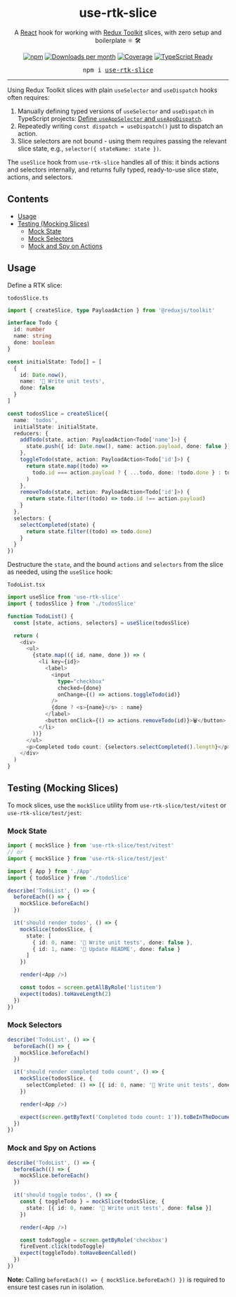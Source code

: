 <div align="center">
  <h1>use-rtk-slice</h1>
  <p>A <a href="https://react.dev/">React</a> hook for working with <a href="https://redux-toolkit.js.org/">Redux Toolkit</a> slices, with zero setup and boilerplate ⚛️ 🛠️
  </p>
  <p>
    <a href="https://www.npmjs.com/package/use-rtk-slice" target="_blank"><img alt="npm" src="https://img.shields.io/npm/v/use-rtk-slice.svg?label=NPM"></a>
    <a href="https://www.npmjs.com/package/use-rtk-slice" target="_blank"><img alt="Downloads per month" src="https://img.shields.io/npm/dm/use-rtk-slice.svg?label=Downloads" /></a>
    <a href="https://github.com/Lambdaphile/use-rtk-slice/blob/main/src/useSlice.test.tsx" target="_blank"><img alt="Coverage" src="https://img.shields.io/badge/Coverage-100%25-brightgreen"></a>
    <a href="https://www.typescriptlang.org/" target="_blank"><img alt="TypeScript Ready" src="https://img.shields.io/badge/TypeScript-Ready-blue.svg"></a>
  </p>
  <pre>npm i <a href="https://www.npmjs.com/package/use-rtk-slice">use-rtk-slice</a></pre>
</div>
<hr/>

Using Redux Toolkit slices with plain `useSelector` and `useDispatch` hooks often requires:

1. Manually defining typed versions of `useSelector` and `useDispatch` in TypeScript projects: [Define `useAppSelector` and `useAppDispatch`](https://redux-toolkit.js.org/tutorials/typescript#define-typed-hooks).
2. Repeatedly writing `const dispatch = useDispatch()` just to dispatch an action.
3. Slice selectors are not bound - using them requires passing the relevant slice state, e.g., `selector({ stateName: state })`.

The `useSlice` hook from `use-rtk-slice` handles all of this: it binds actions and selectors internally, and returns fully typed, ready-to-use slice state, actions, and selectors.

## Contents

- [Usage](#usage)
- [Testing (Mocking Slices)](#testing-mocking-slices)
  - [Mock State](#mock-state)
  - [Mock Selectors](#mock-selectors)
  - [Mock and Spy on Actions](#mock-and-spy-on-actions)

## Usage

Define a RTK slice:

`todosSlice.ts`

```ts
import { createSlice, type PayloadAction } from '@reduxjs/toolkit'

interface Todo {
  id: number
  name: string
  done: boolean
}

const initialState: Todo[] = [
  {
    id: Date.now(),
    name: '🧪 Write unit tests',
    done: false
  }
]

const todosSlice = createSlice({
  name: 'todos',
  initialState: initialState,
  reducers: {
    addTodo(state, action: PayloadAction<Todo['name']>) {
      state.push({ id: Date.now(), name: action.payload, done: false })
    },
    toggleTodo(state, action: PayloadAction<Todo['id']>) {
      return state.map((todo) =>
        todo.id === action.payload ? { ...todo, done: !todo.done } : todo
      )
    },
    removeTodo(state, action: PayloadAction<Todo['id']>) {
      return state.filter((todo) => todo.id !== action.payload)
    }
  },
  selectors: {
    selectCompleted(state) {
      return state.filter((todo) => todo.done)
    }
  }
})
```

Destructure the `state`, and the bound `actions` and `selectors` from the slice as needed, using the `useSlice` hook:

`TodoList.tsx`

```ts
import useSlice from 'use-rtk-slice'
import { todosSlice } from './todosSlice'

function TodoList() {
  const [state, actions, selectors] = useSlice(todosSlice)

  return (
    <div>
      <ul>
        {state.map(({ id, name, done }) => (
          <li key={id}>
            <label>
              <input
                type="checkbox"
                checked={done}
                onChange={() => actions.toggleTodo(id)}
              />
              {done ? <s>{name}</s> : name}
            </label>
            <button onClick={() => actions.removeTodo(id)}>🗑️</button>
          </li>
        ))}
      </ul>
      <p>Completed todo count: {selectors.selectCompleted().length}</p>
    </div>
  )
}
```

## Testing (Mocking Slices)

To mock slices, use the `mockSlice` utility from `use-rtk-slice/test/vitest` or `use-rtk-slice/test/jest`:

### Mock State

```ts
import { mockSlice } from 'use-rtk-slice/test/vitest'
// or
import { mockSlice } from 'use-rtk-slice/test/jest'

import { App } from './App'
import { todoSlice } from './todoSlice'

describe('TodoList', () => {
  beforeEach(() => {
    mockSlice.beforeEach()
  })

  it('should render todos', () => {
    mockSlice(todosSlice, {
      state: [
        { id: 0, name: '🧪 Write unit tests', done: false },
        { id: 1, name: '📝 Update README', done: false }
      ]
    })

    render(<App />)

    const todos = screen.getAllByRole('listitem')
    expect(todos).toHaveLength(2)
  })
})
```

### Mock Selectors

```ts
describe('TodoList', () => {
  beforeEach(() => {
    mockSlice.beforeEach()
  })

  it('should render completed todo count', () => {
    mockSlice(todosSlice, {
      selectCompleted: () => [{ id: 0, name: '🧪 Write unit tests', done: true }]
    })

    render(<App />)

    expect(screen.getByText('Completed todo count: 1')).toBeInTheDocument()
  })
})
```

### Mock and Spy on Actions

```ts
describe('TodoList', () => {
  beforeEach(() => {
    mockSlice.beforeEach()
  })

  it('should toggle todos', () => {
    const { toggleTodo } = mockSlice(todosSlice, {
      state: [{ id: 0, name: '🧪 Write unit tests', done: false }]
    })

    render(<App />)

    const todoToggle = screen.getByRole('checkbox')
    fireEvent.click(todoToggle)
    expect(toggleTodo).toHaveBeenCalled()
  })
})
```

**Note:** Calling `beforeEach(() => { mockSlice.beforeEach() })` is required to ensure test cases run in isolation.
